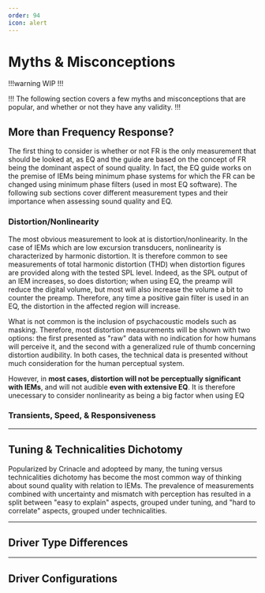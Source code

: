```yaml
---
order: 94
icon: alert
---
```


# Myths & Misconceptions

!!!warning
WIP
!!!

!!!
The following section covers a few myths and misconceptions that are popular, and whether or not they have any validity.
!!!


## More than Frequency Response?
The first thing to consider is whether or not FR is the only measurement that should be looked at, as EQ and the guide are based on the concept of FR being the dominant aspect of sound quality. In fact, the EQ guide works on the premise of IEMs being minimum phase systems for which the FR can be changed using minimum phase filters (used in most EQ software). The following sub sections cover different measurement types and their importance when assessing sound quality and EQ.

### Distortion/Nonlinearity
The most obvious measurement to look at is distortion/nonlinearity. In the case of IEMs which are low excursion transducers, nonlinearity is characterized by harmonic distortion. It is therefore common to see measurements of total harmonic distortion (THD) when distortion figures are provided along with the tested SPL level. Indeed, as the SPL output of an IEM increases, so does distortion; when using EQ, the preamp will reduce the digital volume, but most will also increase the volume a bit to counter the preamp. Therefore, any time a positive gain filter is used in an EQ, the distortion in the affected region will increase.

What is not common is the inclusion of psychacoustic models such as masking. Therefore, most distortion measurements will be shown with two options: the first presented as "raw" data with no indication for how humans will perceive it, and the second with a generalized rule of thumb concerning distortion audibility. In both cases, the technical data is presented without much consideration for the human perceptual system. 

However, in **most cases, distortion will not be perceptually significant with IEMs**, and will not audible **even with extensive EQ**. It is therefore unecessary to consider nonlinearity as being a big factor when using EQ

### Transients, Speed, & Responsiveness

***
## Tuning & Technicalities Dichotomy
Popularized by Crinacle and adopteed by many, the tuning versus technicalities dichotomy has become the most common way of thinking about sound quality with relation to IEMs. The prevalence of measurements combined with uncertainty and mismatch with perception has resulted in a split between "easy to explain" aspects, grouped under tuning, and "hard to correlate" aspects, grouped under technicalities.



***
## Driver Type Differences


***
## Driver Configurations
